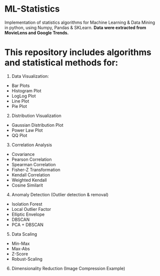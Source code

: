# ML-Statistics
Implementation of statistics algorithms for Machine Learning &amp; Data Mining in python, using Numpy, Pandas & SKLearn. **Data were extracted from MovieLens and Google Trends.**

# This repository includes algorithms and statistical methods for:

1. Data Visualization:
* Bar Plots
* Histogram Plot
* LogLog Plot
* Line Plot
* Pie Plot
2. Distribution Visualization
* Gaussian Distribution Plot
* Power Law Plot
* QQ Plot
3. Correlation Analysis
* Covariance
* Pearson Correlation
* Spearman Correlation
* Fisher-Z Transformation
* Kendall Correlation
* Weighted Kendall
* Cosine Similarit
4. Anomaly Detection (Outlier detection & removal)
* Isolation Forest
* Local Outlier Factor
* Elliptic Envelope
* DBSCAN
* PCA + DBSCAN
5. Data Scaling
* Min-Max
* Max-Abs
* Z-Score
* Robust-Scaling
6. Dimensionality Reduction (Image Compression Example)
